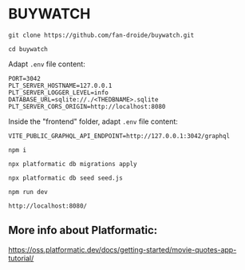 # BUYWATCH


`git clone https://github.com/fan-droide/buywatch.git`

`cd buywatch`

Adapt `.env` file content:

```
PORT=3042
PLT_SERVER_HOSTNAME=127.0.0.1
PLT_SERVER_LOGGER_LEVEL=info
DATABASE_URL=sqlite://./<THEDBNAME>.sqlite
PLT_SERVER_CORS_ORIGIN=http://localhost:8080
```


Inside the "frontend" folder, adapt `.env` file content:

```
VITE_PUBLIC_GRAPHQL_API_ENDPOINT=http://127.0.0.1:3042/graphql

```
`npm i`

`npx platformatic db migrations apply`

`npx platformatic db seed seed.js`

`npm run dev`

`http://localhost:8080/`


## More info about Platformatic:
https://oss.platformatic.dev/docs/getting-started/movie-quotes-app-tutorial/